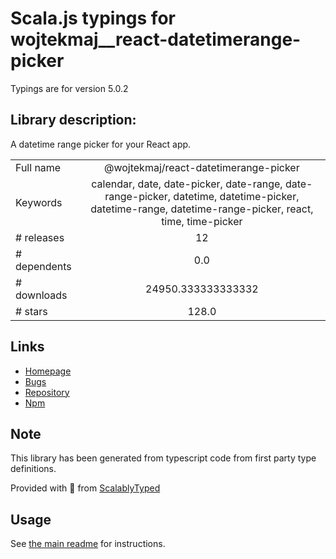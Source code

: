 
# Scala.js typings for wojtekmaj__react-datetimerange-picker

Typings are for version 5.0.2

## Library description:
A datetime range picker for your React app.

|                    |                 |
| ------------------ | :-------------: |
| Full name          | @wojtekmaj/react-datetimerange-picker |
| Keywords           | calendar, date, date-picker, date-range, date-range-picker, datetime, datetime-picker, datetime-range, datetime-range-picker, react, time, time-picker |
| # releases         | 12 |
| # dependents       | 0.0 |
| # downloads        | 24950.333333333332 |
| # stars            | 128.0 |

## Links
- [Homepage](https://github.com/wojtekmaj/react-datetimerange-picker#readme)
- [Bugs](https://github.com/wojtekmaj/react-datetimerange-picker/issues)
- [Repository](https://github.com/wojtekmaj/react-datetimerange-picker)
- [Npm](https://www.npmjs.com/package/%40wojtekmaj%2Freact-datetimerange-picker)
    


## Note
This library has been generated from typescript code from first party type definitions.

Provided with :purple_heart: from [ScalablyTyped](https://github.com/oyvindberg/ScalablyTyped)

## Usage
See [the main readme](../../readme.md) for instructions.


